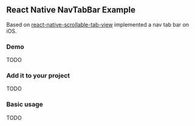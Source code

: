 ## React Native NavTabBar Example

Based on [react-native-scrollable-tab-view](https://github.com/brentvatne/react-native-scrollable-tab-view) implemented a nav tab bar on iOS.

### Demo

TODO

### Add it to your project

TODO

### Basic usage

TODO
